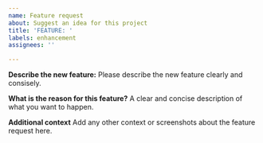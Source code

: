 ```yaml
---
name: Feature request
about: Suggest an idea for this project
title: 'FEATURE: '
labels: enhancement
assignees: ''

---
```


**Describe the new feature:**
Please describe the new feature clearly and consisely.

**What is the reason for this feature?**
A clear and concise description of what you want to happen.

**Additional context**
Add any other context or screenshots about the feature request here.
